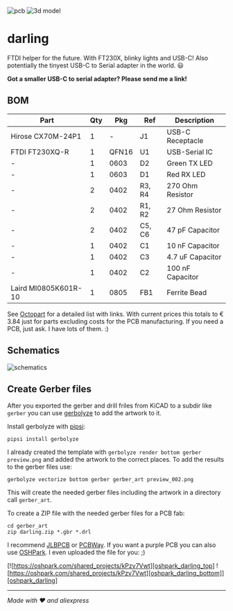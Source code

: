 ![pcb][pcb] ![3d model][3d]

darling
=======

FTDI helper for the future. With FT230X, blinky lights and USB-C! Also potentially the tinyest USB-C to Serial adapter in the world. :smiley:

__Got a smaller USB-C to serial adapter? Please send me a link!__


BOM
---

| Part                 | Qty | Pkg   | Ref    | Description      |
| -------------------- | -   | ----- | ------ | ---------------- |
| Hirose CX70M-24P1    | 1   | -     | J1     | USB-C Receptacle |
| FTDI FT230XQ-R       | 1   | QFN16 | U1     | USB-Serial IC    |
| -                    | 1   | 0603  | D2     | Green TX LED     |
| -                    | 1   | 0603  | D1     | Red RX LED       |
| -                    | 2   | 0402  | R3, R4 | 270 Ohm Resistor |
| -                    | 2   | 0402  | R1, R2 | 27 Ohm Resistor  |
| -                    | 2   | 0402  | C5, C6 | 47 pF Capacitor  |
| -                    | 1   | 0402  | C1     | 10 nF Capacitor  |
| -                    | 1   | 0402  | C3     | 4.7 uF Capacitor |
| -                    | 1   | 0402  | C2     | 100 nF Capacitor |
| Laird MI0805K601R-10 | 1   | 0805  | FB1    | Ferrite Bead     |

See [Octopart][octopart] for a detailed list with links.
With current prices this totals to € 3.84 just for parts excluding costs for the PCB manufacturing. If you need a PCB, just ask. I have lots of them. :)


Schematics
----------

![schematics][schema]


Create Gerber files
-------------------

After you exported the gerber and drill friles from KiCAD to a subdir like `gerber` you can use [gerbolyze][gerbolyze] to add the artwork to it.

Install gerbolyze with [pipsi][pipsi]:

```
pipsi install gerbolyze
```

I already created the template with `gerbolyze render bottom gerber preview.png` and added the artwork to the correct places.
To add the results to the gerber files use:

```
gerbolyze vectorize bottom gerber gerber_art preview_002.png
```

This will create the needed gerber files including the artwork in a directory call `gerber_art`.

To create a ZIP file with the needed gerber files for a PCB fab:

```
cd gerber_art
zip darling.zip *.gbr *.drl
```

I recommend [JLBPCB][jlbpcb] or [PCBWay][pcbway].
If you want a purple PCB you can also use [OSHPark][oshpark]. I even uploaded the file for you: ;)

[![https://oshpark.com/shared_projects/kPzv7Vwt][oshpark_darling_top] ![https://oshpark.com/shared_projects/kPzv7Vwt][oshpark_darling_bottom]][oshpark_darling]

---

_Made with :heart: and aliexpress_


[pcb]: https://gitlab.com/xengi/darling/raw/master/darling_pcb.png
[3d]: https://gitlab.com/xengi/darling/raw/master/darling_3d.png
[schema]: https://gitlab.com/xengi/darling/raw/master/darling_schema.png
[octopart]: https://octopart.com/bom-tool/4VikRkAe
[gerbolyze]: https://github.com/jaseg/gerbolyze
[pipsi]: https://github.com/mitsuhiko/pipsi
[jlbpcb]: https://jlcpcb.com/
[pcbway]: https://www.pcbway.com/
[oshpark]: https://oshpark.com/
[oshpark_darling_top]: https://644db4de3505c40a0444-327723bce298e3ff5813fb42baeefbaa.ssl.cf1.rackcdn.com/59f4412db8c8043bc9fbc15d39daab12.png
[oshpark_darling_bottom]: https://644db4de3505c40a0444-327723bce298e3ff5813fb42baeefbaa.ssl.cf1.rackcdn.com/00524058ed99e77c903ae4aa6ff48e40.png
[oshpark_darling]: https://oshpark.com/shared_projects/64e99b5V
